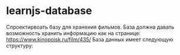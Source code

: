 # learnjs-database
Спроектирвоать базу для хранения фильмов. База должна давать возможность хранить информацию как на странице: https://www.kinopoisk.ru/film/435/
База данных имеет следующую структуру:

